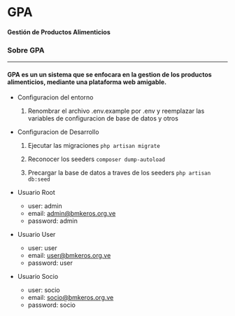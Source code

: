 # GPA
#### Gestión de Productos Alimenticios

### **Sobre GPA**


-----


#### GPA es un un sistema que se enfocara en la gestion de los productos alimenticios, mediante una plataforma web amigable. 


- Configuracion del entorno

    1) Renombrar el archivo .env.example por .env y reemplazar las variables de configuracion de base de datos y otros

- Configuracion de Desarrollo

	1) Ejecutar las migraciones
	    ` php artisan migrate `

	2) Reconocer los seeders
	    ` composer dump-autoload `

	3) Precargar la base de datos a traves de los seeders
	    ` php artisan db:seed `

- Usuario Root
	- user: admin
	- email: admin@bmkeros.org.ve
	- password:	admin

- Usuario User
    - user: user
	- email: user@bmkeros.org.ve
	- password:	user
	
- Usuario Socio
    - user: socio
	- email: socio@bmkeros.org.ve
	- password:	socio